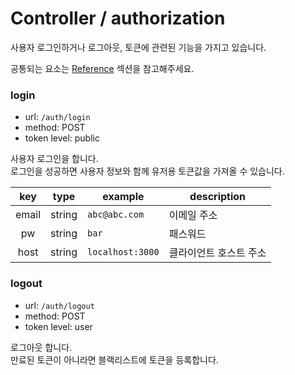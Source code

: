 # Controller / authorization

사용자 로그인하거나 로그아웃, 토큰에 관련된 기능을 가지고 있습니다.

공통되는 요소는 [Reference](https://github.com/redgoose-dev/goose-api/tree/master/controller#reference) 섹션을 참고해주세요.

### login
- url: `/auth/login`
- method: POST
- token level: public

사용자 로그인을 합니다.  
로그인을 성공하면 사용자 정보와 함께 유저용 토큰값을 가져올 수 있습니다.

| key | type | example | description |
|:---:|:---:|---|---|
| email | string | `abc@abc.com` | 이메일 주소 |
| pw | string | `bar` | 패스워드 |
| host | string | `localhost:3000` | 클라이언트 호스트 주소 |

### logout
- url: `/auth/logout`
- method: POST
- token level: user

로그아웃 합니다.  
만료된 토큰이 아니라면 블랙리스트에 토큰을 등록합니다.